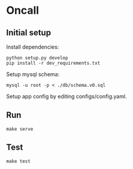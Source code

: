 Oncall
======

Initial setup
-------------

Install dependencies:

```
python setup.py develop
pip install -r dev_requirements.txt
```

Setup mysql schema:

```
mysql -u root -p < ./db/schema.v0.sql
```

Setup app config by editing configs/config.yaml.


Run
---

```
make serve
```


Test
---

```
make test
```
